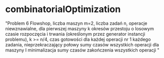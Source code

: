 # combinatorialOptimization

"Problem 6
Flowshop, liczba maszyn m=2, liczba zadań n,
operacje niewznawialne,
dla pierwszej maszyny k okresów przestoju o losowym czasie rozpoczęcia i trwania (określonym przez generator instancji problemu), k >= n/4,
czas gotowości dla każdej operacji nr 1 każdego zadania, nieprzekraczający połowy sumy czasów wszystkich operacji dla maszyny I
minimalizacja sumy czasów zakończenia wszystkich operacji
"


